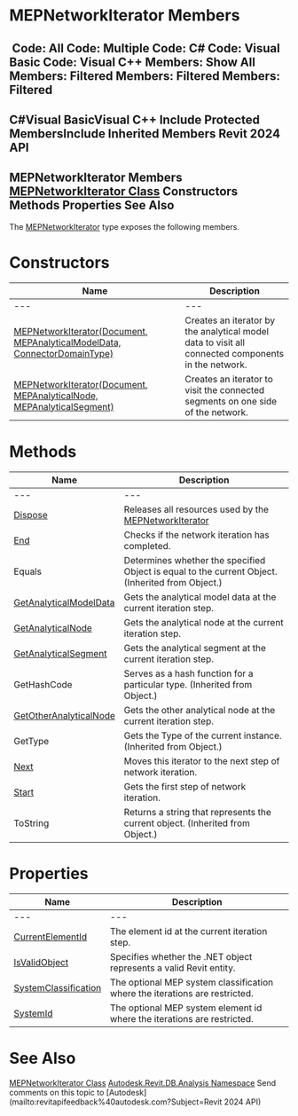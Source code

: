 # MEPNetworkIterator Members

﻿
 Code: All Code: Multiple Code: C# Code: Visual Basic Code: Visual C++  Members: Show All Members: Filtered Members: Filtered Members: Filtered   
---  
C#Visual BasicVisual C++
Include Protected MembersInclude Inherited Members
Revit 2024 API  
---  
MEPNetworkIterator Members  
[MEPNetworkIterator Class](ef919819-8e7e-7729-5994-096e56dfe420.md "MEPNetworkIterator Class") Constructors Methods Properties See Also  
---  
The [MEPNetworkIterator](ef919819-8e7e-7729-5994-096e56dfe420.md "MEPNetworkIterator Class") type exposes the following members.
# Constructors
| Name | Description |
| --- | --- |
| --- | --- | --- |
| [MEPNetworkIterator(Document, MEPAnalyticalModelData, ConnectorDomainType)](c8c0e997-f48a-1f91-0a5d-98406dafa82c.md "MEPNetworkIterator Constructor \(Document, MEPAnalyticalModelData, ConnectorDomainType\)") | Creates an iterator by the analytical model data to visit all connected components in the network. |
| [MEPNetworkIterator(Document, MEPAnalyticalNode, MEPAnalyticalSegment)](94e6cf86-97ed-5111-2804-d35773206c5f.md "MEPNetworkIterator Constructor \(Document, MEPAnalyticalNode, MEPAnalyticalSegment\)") | Creates an iterator to visit the connected segments on one side of the network. |

# Methods
| Name | Description |
| --- | --- |
| --- | --- | --- |
| [Dispose](ac49907d-059e-da05-be6b-1ac0d2d76c02.md "Dispose Method") | Releases all resources used by the [MEPNetworkIterator](ef919819-8e7e-7729-5994-096e56dfe420.md "MEPNetworkIterator Class") |
| [End](fe010c03-172a-180d-6015-f412e2e390c9.md "End Method") | Checks if the network iteration has completed. |
| Equals | Determines whether the specified Object is equal to the current Object. (Inherited from Object.) |
| [GetAnalyticalModelData](4c492289-beea-37b3-77c6-d27a5b389c6c.md "GetAnalyticalModelData Method") | Gets the analytical model data at the current iteration step. |
| [GetAnalyticalNode](17b6fe15-2ebd-9f43-bc97-7b5948f9f4a3.md "GetAnalyticalNode Method") | Gets the analytical node at the current iteration step. |
| [GetAnalyticalSegment](a36b0175-dd17-c1b0-99ea-542c476e832f.md "GetAnalyticalSegment Method") | Gets the analytical segment at the current iteration step. |
| GetHashCode | Serves as a hash function for a particular type.  (Inherited from Object.) |
| [GetOtherAnalyticalNode](7124c822-5a6b-eb5d-3db0-20ff041f39e5.md "GetOtherAnalyticalNode Method") | Gets the other analytical node at the current iteration step. |
| GetType | Gets the Type of the current instance. (Inherited from Object.) |
| [Next](6441aee0-7463-057a-4442-8291b63c75ce.md "Next Method") | Moves this iterator to the next step of network iteration. |
| [Start](35f6219c-2d2d-0f5c-6b76-bc9d625d8867.md "Start Method") | Gets the first step of network iteration. |
| ToString | Returns a string that represents the current object. (Inherited from Object.) |

# Properties
| Name | Description |
| --- | --- |
| --- | --- | --- |
| [CurrentElementId](995fbf58-5361-67e4-34d7-c4e47b5b56df.md "CurrentElementId Property") | The element id at the current iteration step. |
| [IsValidObject](ce3a6821-b5cc-8672-2d22-0c797b61ce75.md "IsValidObject Property") | Specifies whether the .NET object represents a valid Revit entity. |
| [SystemClassification](e6b96541-3543-44e6-753c-1f17e34fe341.md "SystemClassification Property") | The optional MEP system classification where the iterations are restricted. |
| [SystemId](a0c47cb7-40de-abb3-421f-d122281328cb.md "SystemId Property") | The optional MEP system element id where the iterations are restricted. |

# See Also
[MEPNetworkIterator Class](ef919819-8e7e-7729-5994-096e56dfe420.md "MEPNetworkIterator Class")
[Autodesk.Revit.DB.Analysis Namespace](958e2e12-587d-f188-5d7b-f13d7dbfdf48.md "Autodesk.Revit.DB.Analysis Namespace")
Send comments on this topic to [Autodesk](mailto:revitapifeedback%40autodesk.com?Subject=Revit 2024 API)